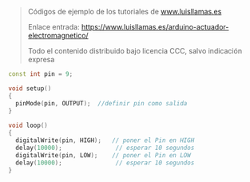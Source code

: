 > Códigos de ejemplo de los tutoriales de www.luisllamas.es
>
> Enlace entrada: https://www.luisllamas.es/arduino-actuador-electromagnetico/
>
> Todo el contenido distribuido bajo licencia CCC, salvo indicación expresa

```cpp
const int pin = 9;

void setup()
{
  pinMode(pin, OUTPUT);  //definir pin como salida
}
 
void loop()
{
  digitalWrite(pin, HIGH);   // poner el Pin en HIGH
  delay(10000);               // esperar 10 segundos
  digitalWrite(pin, LOW);    // poner el Pin en LOW
  delay(10000);               // esperar 10 segundos
}
```